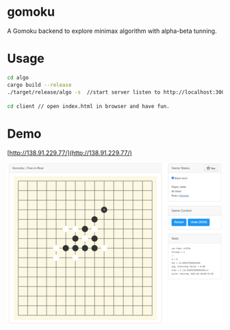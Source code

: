 # gomoku

A Gomoku backend to explore minimax algorithm with alpha-beta tunning.

# Usage

```sh
cd algo
cargo build --release
./target/release/algo -s  //start server listen to http://localhost:3000

cd client // open index.html in browser and have fun.
```

# Demo 

[http://138.91.229.77/](http://138.91.229.77/)

![demo](./client/assets/gomoku_demo.png)
